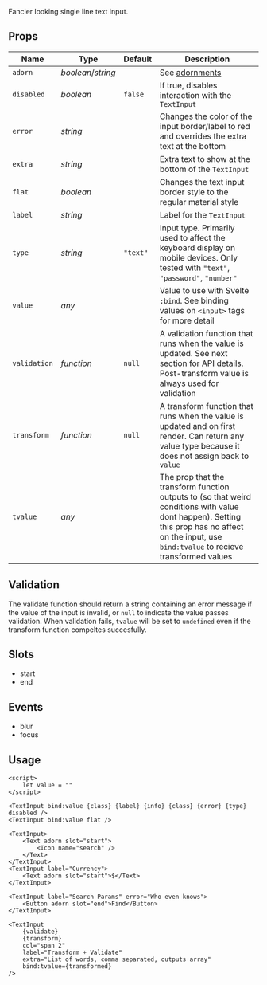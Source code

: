 Fancier looking single line text input.

## Props
| Name | Type | Default | Description |
| --- | --- | --- | --- |
| `adorn` | _boolean_/_string_ | | See [adornments](#adornment)
| `disabled` | _boolean_ | `false` | If true, disables interaction with the `TextInput`
| `error` | _string_ | | Changes the color of the input border/label to red and overrides the extra text at the bottom
| `extra` | _string_ | | Extra text to show at the bottom of the `TextInput`
| `flat` | _boolean_ | | Changes the text input border style to the regular material style
| `label` | _string_ | | Label for the `TextInput`
| `type` | _string_ | `"text"` | Input type. Primarily used to affect the keyboard display on mobile devices. Only tested with `"text"`, `"password"`, `"number"`
| `value` | _any_ | | Value to use with Svelte `:bind`. See binding values on `<input>` tags for more detail
| `validation` | _function_ | `null` | A validation function that runs when the value is updated. See next section for API details. Post-transform value is always used for validation
| `transform` | _function_ | `null` | A transform function that runs when the value is updated and on first render. Can return any value type because it does not assign back to `value`
| `tvalue` | _any_ | | The prop that the transform function outputs to (so that weird conditions with value dont happen). Setting this prop has no affect on the input, use `bind:tvalue` to recieve transformed values

## Validation
The validate function should return a string containing an error message if the
value of the input is invalid, or `null` to indicate the value passes
validation. When validation fails, `tvalue` will be set to `undefined` even if
the transform function compeltes succesfully.

## Slots
- start
- end

## Events
- blur
- focus

## Usage
```svelte
<script>
    let value = ""
</script>

<TextInput bind:value {class} {label} {info} {class} {error} {type} disabled />
<TextInput bind:value flat />

<TextInput>
    <Text adorn slot="start">
        <Icon name="search" />
    </Text>
</TextInput>
<TextInput label="Currency">
    <Text adorn slot="start">$</Text>
</TextInput>

<TextInput label="Search Params" error="Who even knows">
    <Button adorn slot="end">Find</Button>
</TextInput>

<TextInput
    {validate}
    {transform}
    col="span 2"
    label="Transform + Validate"
    extra="List of words, comma separated, outputs array"
    bind:tvalue={transformed}
/>
```
